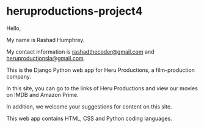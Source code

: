 # heruproductions-project4

Hello,

My name is Rashad Humphrey.

My contact information is rashadthecoder@gmail.com and heruproductionsla@gmail.com.

This is the Django Python web app for Heru Productions, a film-production company.  

In this site, you can go to the links of Heru Productions and view our movies on IMDB and Amazon Prime.

In addition, we welcome your suggestions for content on this site.

This web app contains HTML, CSS and Python coding languages.
